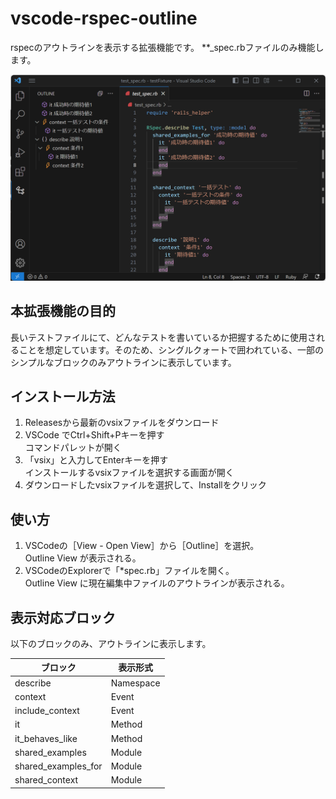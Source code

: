 # vscode-rspec-outline

rspecのアウトラインを表示する拡張機能です。
**_spec.rbファイルのみ機能します。

![screenshot](image/screenshot.png)

## 本拡張機能の目的

長いテストファイルにて、どんなテストを書いているか把握するために使用されることを想定しています。そのため、シングルクォートで囲われている、一部のシンプルなブロックのみアウトラインに表示しています。

## インストール方法

1. Releasesから最新のvsixファイルをダウンロード
2. VSCode でCtrl+Shift+Pキーを押す  
コマンドパレットが開く
3. 「vsix」と入力してEnterキーを押す  
インストールするvsixファイルを選択する画面が開く
4. ダウンロードしたvsixファイルを選択して、Installをクリック

## 使い方

1. VSCodeの［View - Open View］から［Outline］を選択。  
Outline View が表示される。
2. VSCodeのExplorerで「*spec.rb」ファイルを開く。  
Outline View に現在編集中ファイルのアウトラインが表示される。

## 表示対応ブロック

以下のブロックのみ、アウトラインに表示します。

|ブロック|表示形式|
|---|---|
|describe|Namespace|
|context|Event|
|include_context|Event|
|it|Method|
|it_behaves_like|Method|
|shared_examples|Module|
|shared_examples_for|Module|
|shared_context|Module|
